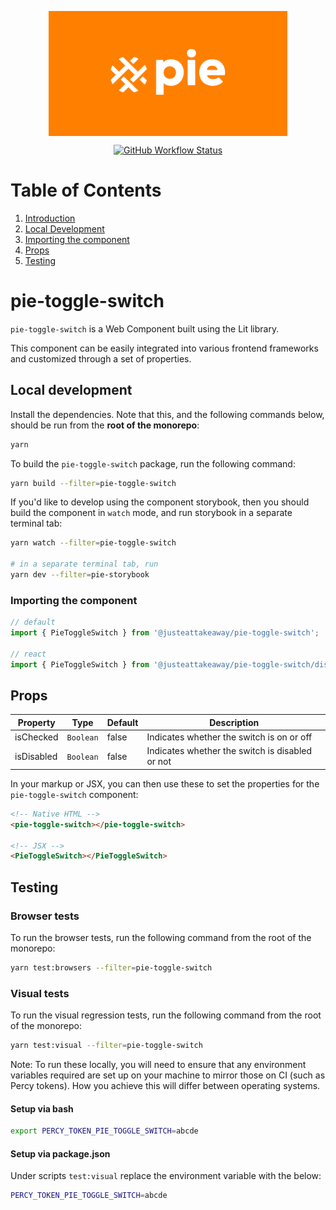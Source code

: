 <p align="center">
  <img align="center" src="../../../readme_image.png" height="200" alt="">
</p>

<p align="center">
  <a href="https://www.npmjs.com/@justeattakeaway/pie-toggle-switch">
    <img alt="GitHub Workflow Status" src="https://img.shields.io/npm/v/@justeattakeaway/pie-toggle-switch.svg">
  </a>
</p>

# Table of Contents

1. [Introduction](#pie-toggle-switch)
2. [Local Development](#local-development)
3. [Importing the component](#importing-the-component)
4. [Props](#props)
5. [Testing](#testing)

# pie-toggle-switch

`pie-toggle-switch` is a Web Component built using the Lit library.

This component can be easily integrated into various frontend frameworks and customized through a set of properties.

## Local development

Install the dependencies. Note that this, and the following commands below, should be run from the **root of the monorepo**:

```bash
yarn
```

To build the `pie-toggle-switch` package, run the following command:

```bash
yarn build --filter=pie-toggle-switch
```

If you'd like to develop using the component storybook, then you should build the component in `watch` mode, and run storybook in a separate terminal tab:

```bash
yarn watch --filter=pie-toggle-switch

# in a separate terminal tab, run
yarn dev --filter=pie-storybook
```

### Importing the component

```js
// default
import { PieToggleSwitch } from '@justeattakeaway/pie-toggle-switch';

// react
import { PieToggleSwitch } from '@justeattakeaway/pie-toggle-switch/dist/react';
```

## Props

| Property | Type | Default | Description |
|---|---|---|---|
| isChecked | `Boolean` | false | Indicates whether the switch is on or off |
| isDisabled | `Boolean` | false | Indicates whether the switch is disabled or not |

In your markup or JSX, you can then use these to set the properties for the `pie-toggle-switch` component:

```html
<!-- Native HTML -->
<pie-toggle-switch></pie-toggle-switch>

<!-- JSX -->
<PieToggleSwitch></PieToggleSwitch>
```

## Testing

### Browser tests

To run the browser tests, run the following command from the root of the monorepo:

```bash
yarn test:browsers --filter=pie-toggle-switch
```

### Visual tests

To run the visual regression tests, run the following command from the root of the monorepo:

```bash
yarn test:visual --filter=pie-toggle-switch
```

Note: To run these locally, you will need to ensure that any environment variables required are set up on your machine to mirror those on CI (such as Percy tokens). How you achieve this will differ between operating systems.

#### Setup via bash

```bash
export PERCY_TOKEN_PIE_TOGGLE_SWITCH=abcde
```

#### Setup via package.json

Under scripts `test:visual` replace the environment variable with the below:

```bash
PERCY_TOKEN_PIE_TOGGLE_SWITCH=abcde
```
